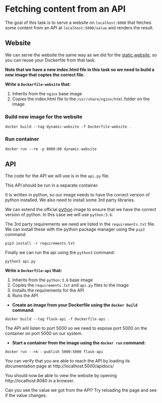 # Fetching content from an API

The goal of this task is to serve a website on `localhost:8080` that fetches some content from an API at `localhost:5000/value` and renders the result.

## Website
We can serve the website the same way as we did for the [static website](../static_website), so you can reuse your Dockerfile from that task.

**Note that we have a new index.html file in this task so we need to build a new image that copies the correct file.**

**Write a `Dockerfile-website` that:**
1) Inherits from the `nginx` base image
2) Copies the index.html file to the `/usr/share/nginx/html` folder on the image

### Build new image for the website
```
docker build --tag dynamic-website -f Dockerfile-website .
```

### Run container
```
docker run --rm -p 8080:80 dynamic-website
```

## API
The code for the API we will use is in the `api.py` file.

This API should be run in a separate container.

It is written in python, so our image needs to have the correct version of python installed. We also need to install some 3rd party libraries.

We can extend the official [python](https://hub.docker.com/_/python) image to ensure that we have the correct version of python. In this case we will use `python:3.6`.

The 3rd party requirements we need are listed in the `requirements.txt` file. We can install these with the python package manager using the `pip3` command:

```
pip3 install -r requirements.txt
```

Finally we can run the api using the `python3` command:
```
python3 api.py
```

**Write a `Dockerfile-api` that:**
1) Inherits from the `python:3.6` base image
2) Copies the `requirements.txt` and `api.py` files to the image
3) Installs the requirements for the API
4) Runs the API

- **Create an image from your Dockerfile using the `docker build` command:**
```
docker build --tag flask-api -f Dockerfile-api .
```

The API will listen to port 5000 so we need to expose port 5000 on the container on port 5000 on our system.

- **Start a container from the image using the `docker run` command:**
```
docker run --rm --publish 5000:5000 flask-api
```

You can verify that you are able to reach the API by loading its documentation page at http://localhost:5000/apidocs/

You should now be able to view the website by opening http://localhost:8080 in a browser.

Can you see the value we got from the API? Try reloading the page and see if the value changes.
